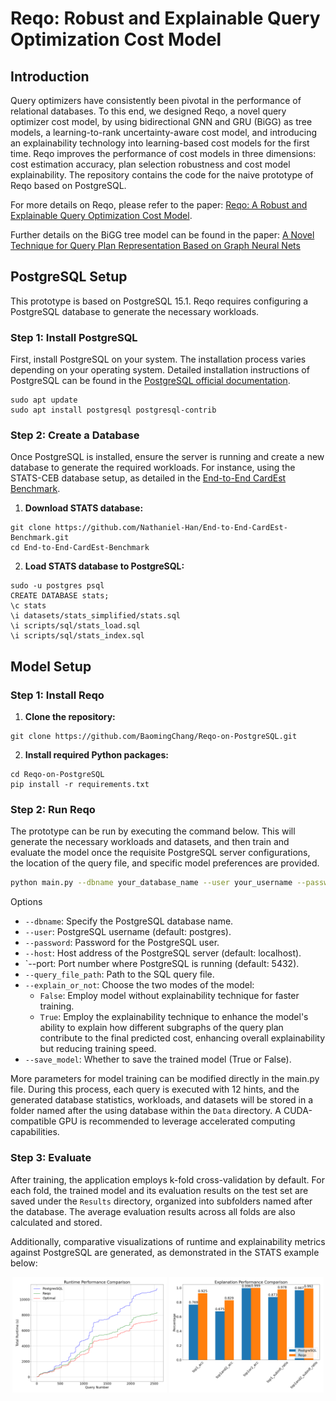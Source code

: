 # Reqo: Robust and Explainable Query Optimization Cost Model

## Introduction
Query optimizers have consistently been pivotal in the performance of relational databases. To this end, we designed Reqo, a novel query optimizer cost model, by using bidirectional GNN and GRU (BiGG) as tree models, a learning-to-rank uncertainty-aware cost model, and introducing an explainability technology into learning-based cost models for the first time. Reqo improves the performance of cost models in three dimensions: cost estimation accuracy, plan selection robustness and cost model explainability. The repository contains the code for the naive prototype of Reqo based on PostgreSQL.


For more details on Reqo, please refer to the paper: [Reqo: A Robust and Explainable Query Optimization Cost Model](https://doi.org/10.48550/arXiv.2501.17414).

Further details on the BiGG tree model can be found in the paper: [A Novel Technique for Query Plan Representation Based on Graph Neural Nets](https://doi.org/10.1007/978-3-031-68323-7_25)

## PostgreSQL Setup
This prototype is based on PostgreSQL 15.1. Reqo requires configuring a PostgreSQL database to generate the necessary workloads.

### Step 1: Install PostgreSQL
First, install PostgreSQL on your system. The installation process varies depending on your operating system. Detailed installation instructions of PostgreSQL can be found in the [PostgreSQL official documentation](https://www.postgresql.org/download/).
```
sudo apt update
sudo apt install postgresql postgresql-contrib
```

### Step 2: Create a Database
Once PostgreSQL is installed, ensure the server is running and create a new database to generate the required workloads. For instance, using the STATS-CEB database setup, as detailed in the [End-to-End CardEst Benchmark](https://github.com/Nathaniel-Han/End-to-End-CardEst-Benchmark).
1. **Download STATS database:**
```
git clone https://github.com/Nathaniel-Han/End-to-End-CardEst-Benchmark.git
cd End-to-End-CardEst-Benchmark
```

2. **Load STATS database to PostgreSQL:**
```
sudo -u postgres psql
CREATE DATABASE stats;
\c stats
\i datasets/stats_simplified/stats.sql
\i scripts/sql/stats_load.sql
\i scripts/sql/stats_index.sql
```

## Model Setup
### Step 1: Install Reqo
1. **Clone the repository:**
```
git clone https://github.com/BaomingChang/Reqo-on-PostgreSQL.git
```

2. **Install required Python packages:**
```
cd Reqo-on-PostgreSQL
pip install -r requirements.txt
```

### Step 2: Run Reqo
The prototype can be run by executing the command below. This will generate the necessary workloads and datasets, and then train and evaluate the model once the requisite PostgreSQL server configurations, the location of the query file, and specific model preferences are provided.
```bash
python main.py --dbname your_database_name --user your_username --password your_password --host your_host --port your_port --query_file_path path_to_your_query_file --explain_or_not True_or_False --save_model True_or_False
```
Options
* `--dbname`: Specify the PostgreSQL database name.
* `--user`: PostgreSQL username (default: postgres).
* `--password`: Password for the PostgreSQL user.
* `--host`: Host address of the PostgreSQL server (default: localhost).
* `--port: Port number where PostgreSQL is running (default: 5432).
* `--query_file_path`: Path to the SQL query file.
* `--explain_or_not`: Choose the two modes of the model:
	* `False`: Employ model without explainability technique for faster training.
	* `True`: Employ the explainability technique to enhance the model's ability to explain how different subgraphs of the query plan contribute to the final predicted cost, enhancing overall explainability but reducing training speed.
* `--save_model`: Whether to save the trained model (True or False).

More parameters for model training can be modified directly in the main.py file. During this process, each query is executed with 12 hints, and the generated database statistics, workloads, and datasets will be stored in a folder named after the using database within the `Data` directory. A CUDA-compatible GPU is recommended to leverage accelerated computing capabilities.

### Step 3: Evaluate
After training, the application employs k-fold cross-validation by default. For each fold, the trained model and its evaluation results on the test set are saved under the `Results` directory, organized into subfolders named after the database. The average evaluation results across all folds are also calculated and stored.

Additionally, comparative visualizations of runtime and explainability metrics against PostgreSQL are generated, as demonstrated in the STATS example below:

<p align="center">
  <img src="/Results/stats/reqo_with_explanation_runtime_performance.png" alt="Runtime performance (PostgreSQL vs Reqo vs Optimal)" width="49%"/>
  <img src="/Results/stats/reqo_with_explanation_explanation_performance.png" alt="Explanation performance (PostgreSQL vs Reqo)" width="49%"/>
</p>
